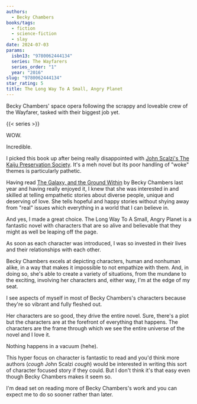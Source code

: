 ```yaml
---
authors:
  - Becky Chambers
books/tags:
  - fiction
  - science-fiction
  - slay
date: 2024-07-03
params:
  isbn13: "9780062444134"
  series: The Wayfarers
  series_order: "1"
  year: "2016"
slug: "9780062444134"
star_rating: 5
title: The Long Way To A Small, Angry Planet
---
```


Becky Chambers' space opera following the scrappy and loveable crew of the Wayfarer, tasked with their biggest job yet.

<!--more-->

{{< series >}}

WOW.

Incredible.

I picked this book up after being really disappointed with [John Scalzi's The Kaiju Preservation Society](/books/2024-07-01/). It's a meh novel but its poor handling of "woke" themes is particularly pathetic.

Having read [The Galaxy, and the Ground Within](/books/2023-06-21/) by Becky Chambers last year and having really enjoyed it, I knew that she was interested in and skilled at telling empathetic stories about diverse people, unique and deserving of love. She tells hopeful and happy stories without shying away from "real" issues which everything in a world that I can believe in.

And yes, I made a great choice. The Long Way To A Small, Angry Planet is a fantastic novel with characters that are so alive and believable that they might as well be leaping off the page.

As soon as each character was introduced, I was so invested in their lives and their relationships with each other.

Becky Chambers excels at depicting characters, human and nonhuman alike, in a way that makes it impossible to not empathize with them. And, in doing so, she's able to create a variety of situations, from the mundane to the exciting, involving her characters and, either way, I'm at the edge of my seat.

I see aspects of myself in most of Becky Chambers's characters because they're so vibrant and fully fleshed out.

Her characters are so good, they drive the entire novel. Sure, there's a plot but the characters are at the forefront of everything that happens. The characters are the frame through which we see the entire universe of the novel and I love it.

Nothing happens in a vacuum (hehe).

This hyper focus on character is fantastic to read and you'd think more authors (*cough* John Scalzi *cough*) would be interested in writing this sort of character focused story if they could.  But I don't think it's that easy even though Becky Chambers makes it seem so.

I'm dead set on reading more of Becky Chambers's work and you can expect me to do so sooner rather than later.
